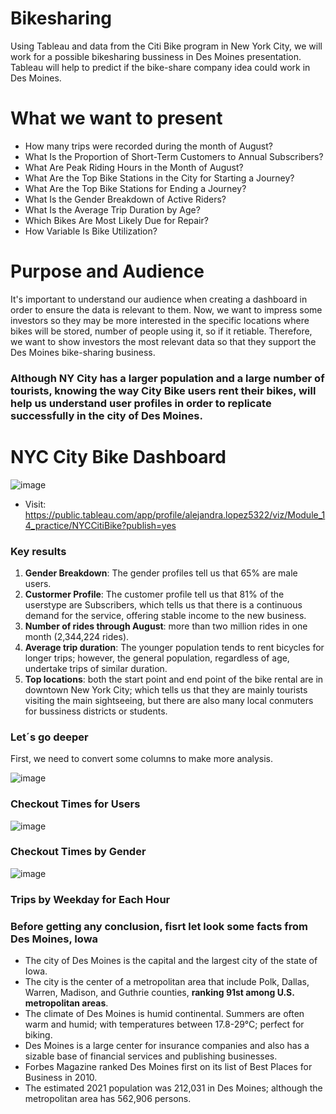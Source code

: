 # Bikesharing
Using Tableau and data from the Citi Bike program in New York City, we will work for a possible bikesharing bussiness in Des Moines presentation.
Tableau will help to predict if the bike-share company idea could work in Des Moines.

# What we want to present
- How many trips were recorded during the month of August?
- What Is the Proportion of Short-Term Customers to Annual Subscribers?
- What Are Peak Riding Hours in the Month of August?
- What Are the Top Bike Stations in the City for Starting a Journey?
- What Are the Top Bike Stations for Ending a Journey?
- What Is the Gender Breakdown of Active Riders?
- What Is the Average Trip Duration by Age?
- Which Bikes Are Most Likely Due for Repair?
- How Variable Is Bike Utilization?

# Purpose and Audience
It's important to understand our audience when creating a dashboard in order to ensure the data is relevant to them. Now, we want to impress some investors so they may be more interested in the specific locations where bikes will be stored, number of people using it, so if it retiable. Therefore, we want to show investors the most relevant data so that they support the Des Moines bike-sharing business.


### Although NY City has a larger population and a large number of tourists, knowing the way City Bike users rent their bikes, will help us understand user profiles in order to replicate successfully in the city of Des Moines.

# NYC City Bike Dashboard

![image](https://user-images.githubusercontent.com/43974872/202788641-069ea09a-d0f4-4e87-b18d-75bfea3edeba.png)
- Visit: https://public.tableau.com/app/profile/alejandra.lopez5322/viz/Module_14_practice/NYCCitiBike?publish=yes 

### Key results
1. **Gender Breakdown**:
The gender profiles tell us that 65% are male users.
2. **Custormer Profile**:
The customer profile tell us that 81% of the userstype are Subscribers, which tells us that there is a continuous demand for the service, offering stable income to the new business.
3. **Number of rides through August**: more than two million rides in one month (2,344,224 rides).
4. **Average trip duration**: The younger population tends to rent bicycles for longer trips; however, the general population, regardless of age, undertake trips of similar duration.
5. **Top locations**: both the start point and end point of the bike rental are in downtown New York City; which tells us that they are mainly tourists visiting the main sightseeing, but there are also many local conmuters for bussiness districts or students.

### Let´s go deeper 
First, we need to convert some columns to make more analysis.

![image](https://user-images.githubusercontent.com/43974872/202795152-25325e9c-3700-45ac-aaa6-9ff364e3e319.png)

### Checkout Times for Users

![image](https://user-images.githubusercontent.com/43974872/202803758-0640ccd6-b339-4380-8b74-11bd0c563cad.png)

### Checkout Times by Gender 

![image](https://user-images.githubusercontent.com/43974872/202805603-dfcdfc07-a9e4-4981-940f-b16603cc723d.png)


### Trips by Weekday for Each Hour

### Before getting any conclusion, fisrt let look some facts from Des Moines, Iowa

- The city of Des Moines is the capital and the largest city of the state of Iowa. 
- The city is the center of a metropolitan area that include Polk, Dallas, Warren, Madison, and Guthrie counties, **ranking 91st among U.S. metropolitan areas**.
- The climate of Des Moines is humid continental. Summers are often warm and humid; with temperatures between 17.8-29°C; perfect for biking.
- Des Moines is a large center for insurance companies and also has a sizable base of financial services and publishing businesses. 
- Forbes Magazine ranked Des Moines first on its list of Best Places for Business in 2010.
- The estimated 2021 population was 212,031 in Des Moines; although the metropolitan area has 562,906 persons.
